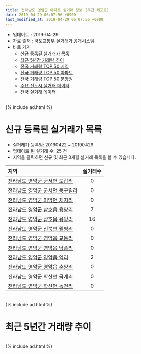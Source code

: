```yaml
---
title: 전라남도 영암군 아파트 실거래 정보 (주간 레포트)
date: 2019-04-29 06:07:56 +0900
last_modified_at: 2019-04-29 06:07:56 +0900
---
```


* 업데이트 : 2019-04-29
* 자료 출처 : [국토교통부 실거래가 공개시스템](http://rt.molit.go.kr)
* 바로 가기
    * [신규 등록된 실거래가 목록](#신규-등록된-실거래가-목록)
    * [최근 5년간 거래량 추이](#최근-5년간-거래량-추이)
    * [전국 거래량 TOP 50 지역](https://inasie.github.io/apt-trade-info/최근-3개월-전국에서-가장-거래가-많이-발생한-지역)
    * [전국 거래량 TOP 50 아파트](https://inasie.github.io/apt-trade-info/최근-3개월-전국에서-가장-거래가-많이-발생한-아파트)
    * [전국 거래량 TOP 50 분양권](https://inasie.github.io/apt-trade-info/최근-3개월-전국에서-가장-거래가-많이-발생한-분양권)
    * [주요 신도시 실거래 데이터](https://inasie.github.io/apt-trade-info/주요-신도시)
    * [전국 실거래 데이터](https://inasie.github.io/apt-trade-info/전국)

<br>
{% include ad.html %}
<br>

# 신규 등록된 실거래가 목록
* 실거래가 등록일: 20190422 ~ 20190429
* 업데이트 된 실거래 수: 25 건
* 지역을 클릭하면 신규 및 최근 3개월 실거래 목록을 볼 수 있습니다.


|지역|실거래수|
|:---|:---:|
|[전라남도 영암군 군서면 도갑리](https://inasie.github.io/apt-trade-info/전라남도-영암군-군서면-도갑리)|0|
|[전라남도 영암군 군서면 동구림리](https://inasie.github.io/apt-trade-info/전라남도-영암군-군서면-동구림리)|0|
|[전라남도 영암군 미암면 채지리](https://inasie.github.io/apt-trade-info/전라남도-영암군-미암면-채지리)|0|
|[전라남도 영암군 삼호읍 용당리](https://inasie.github.io/apt-trade-info/전라남도-영암군-삼호읍-용당리)|7|
|[전라남도 영암군 삼호읍 용앙리](https://inasie.github.io/apt-trade-info/전라남도-영암군-삼호읍-용앙리)|16|
|[전라남도 영암군 신북면 월평리](https://inasie.github.io/apt-trade-info/전라남도-영암군-신북면-월평리)|0|
|[전라남도 영암군 영암읍 교동리](https://inasie.github.io/apt-trade-info/전라남도-영암군-영암읍-교동리)|0|
|[전라남도 영암군 영암읍 남풍리](https://inasie.github.io/apt-trade-info/전라남도-영암군-영암읍-남풍리)|0|
|[전라남도 영암군 영암읍 역리](https://inasie.github.io/apt-trade-info/전라남도-영암군-영암읍-역리)|2|
|[전라남도 영암군 영암읍 춘양리](https://inasie.github.io/apt-trade-info/전라남도-영암군-영암읍-춘양리)|0|
|[전라남도 영암군 학산면 금계리](https://inasie.github.io/apt-trade-info/전라남도-영암군-학산면-금계리)|0|
|[전라남도 영암군 학산면 독천리](https://inasie.github.io/apt-trade-info/전라남도-영암군-학산면-독천리)|0|


<br>
{% include ad.html %}
<br>

# 최근 5년간 거래량 추이


<div style="width:100%;">
    <canvas id="deal_progress" height="200"></canvas>
</div>

<script>
new Chart(document.getElementById("deal_progress"), {
    type: 'line',
    data: {
        labels: ['201404','201405','201406','201407','201408','201409','201410','201411','201412','201501','201502','201503','201504','201505','201506','201507','201508','201509','201510','201511','201512','201601','201602','201603','201604','201605','201606','201607','201608','201609','201610','201611','201612','201701','201702','201703','201704','201705','201706','201707','201708','201709','201710','201711','201712','201801','201802','201803','201804','201805','201806','201807','201808','201809','201810','201811','201812','201901','201902','201903','201904'],
        datasets: [{
            label: '매매',
            pointRadius: 1,
            data: [34, 15, 28, 24, 16, 14, 36, 22, 21, 27, 20, 17, 13, 16, 47, 27, 29, 61, 97, 68, 65, 54, 56, 59, 38, 29, 25, 17, 13, 13, 60, 51, 18, 20, 16, 18, 22, 27, 44, 23, 21, 23, 41, 32, 35, 35, 18, 22, 44, 26, 30, 48, 32, 15, 38, 40, 57, 39, 35, 35, 20],
            borderColor: "rgba(255, 201, 14, 1)",
            backgroundColor: "rgba(255, 201, 14, 0.5)",
            fill: false,
            lineTension: 0
        },{
            label: '전월세',
            pointRadius: 1,
            data: [49, 30, 34, 37, 23, 52, 39, 23, 26, 37, 27, 31, 25, 28, 27, 21, 25, 27, 57, 30, 34, 87, 77, 54, 51, 62, 34, 31, 44, 36, 37, 31, 29, 48, 56, 45, 37, 41, 34, 39, 27, 34, 69, 29, 28, 88, 61, 46, 61, 80, 66, 48, 39, 28, 35, 19, 17, 43, 63, 53, 32],
            borderColor: "rgba(0, 141, 185, 1)",
            backgroundColor: "rgba(0, 141, 185, 0.5)",
            fill: false,
            lineTension: 0
        }
        ]
    },
    options: {
        responsive: true,
        title: {
            display: false
        },
        tooltips: {
            mode: 'index',
            intersect: false
        },
        hover: {
            mode: 'nearest',
            intersect: true
        },
        scales: {
            xAxes: [{
                display: true,
                scaleLabel: {
                    display: true,
                    labelString: '년/월'
                }
            }],
            yAxes: [{
                display: true,
                ticks: {
                    suggestedMin: 0,
                },
                scaleLabel: {
                    display: true,
                    labelString: '실거래 수'
                }
            }]
        }
    }
});

</script>


<br>
{% include ad.html %}
<br>

